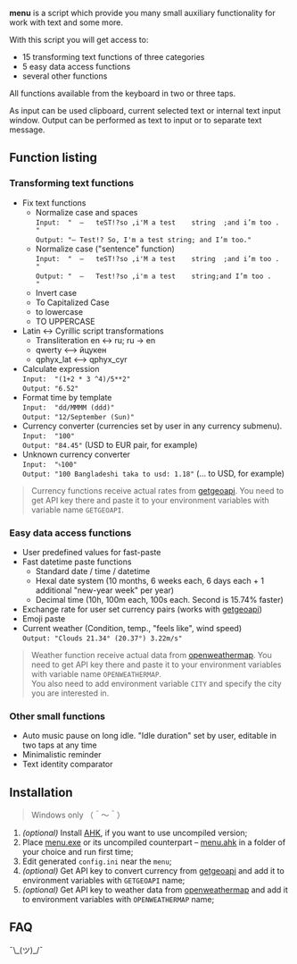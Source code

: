 ﻿**menu** is a script which provide you many small auxiliary functionality for work with text and some more.

With this script you will get access to:
  * 15 transforming text functions of three categories
  * 5 easy data access functions
  * several other functions

All functions available from the keyboard in two or three taps.

As input can be used clipboard, current selected text or internal text input window.
Output can be performed as text to input or to separate text message.


## Function listing

### Transforming text functions

  * Fix text functions
    * Normalize case and spaces
    <br>`Input:  " 	—	teST!?so ,i'M a test  	string	;and i’m too .  	"`
    <br>`Output: "— Test!? So, I'm a test string; and I’m too."`
    * Normalize case ("sentence" function)
    <br>`Input:  " 	—	teST!?so ,i'M a test  	string	;and i’m too .  	"`
    <br>`Output: " 	—	Test!?so ,i'm a test  	string;and I’m too .  	"`
    * Invert case
    * To Capitalized Case
    * to lowercase
    * TO UPPERCASE
  * Latin <-> Cyrillic script transformations
    * Transliteration en <-> ru; ru -> en
    * qwerty <–> йцукен
    * qphyx_lat <–> qphyx_cyr
  * Calculate expression
    <br>`Input:  "(1+2 * 3 ^4)/5**2"`
    <br>`Output: "6.52"`
  * Format time by template
    <br>`Input:  "dd/MMMM (ddd)"`
    <br>`Output: "12/September (Sun)"`
  * Currency converter (currencies set by user in any currency submenu).
    <br>`Input:  "100"`
    <br>`Output: "84.45"` (USD to EUR pair, for example)
  * Unknown currency converter
    <br>`Input:  "৳100"`
    <br>`Output: "100 Bangladeshi taka to usd: 1.18"` (... to USD, for example)

> Currency functions receive actual rates from [getgeoapi](https://getgeoapi.com/). You need to get API key there and paste it to your environment variables with variable name `GETGEOAPI`.

### Easy data access functions

  * User predefined values for fast-paste
  * Fast datetime paste functions
    * Standard date / time / datetime
    * Hexal date system (10 months, 6 weeks each, 6 days each + 1 additional "new-year week" per year)
    * Decimal time (10h, 100m each, 100s each. Second is 15.74% faster)
  * Exchange rate for user set currency pairs (works with [getgeoapi](https://getgeoapi.com/))
  * Emoji paste
  * Current weather (Condition, temp., "feels like", wind speed)
  <br>`Output: "Clouds
  21.34° (20.37°)
  3.22m/s"`

> Weather function receive actual data from [openweathermap](https://openweathermap.org/). You need to get API key there and paste it to your environment variables with variable name `OPENWEATHERMAP`.
<br>You also need to add environment variable `CITY` and specify the city you are interested in.

### Other small functions

  * Auto music pause on long idle. "Idle duration" set by user, editable in two taps at any time
  * Minimalistic reminder
  * Text identity comparator


## Installation

> Windows only （＾～＾）

1. *(optional)* Install <a href="https://www.autohotkey.com/">AHK</a>, if you want to use uncompiled version;
2. Place [menu.exe](https://github.com/uqqu/menu/blob/master/menu.exe) or its uncompiled counterpart – [menu.ahk](https://github.com/uqqu/menu/blob/master/menu.ahk) in a folder of your choice and run first time;
3. Edit generated `config.ini` near the `menu`;
4. *(optional)* Get API key to convert currency from [getgeoapi](https://getgeoapi.com/) and add it to environment variables with `GETGEOAPI` name;
5. *(optional)* Get API key to weather data from [openweathermap](https://openweathermap.org/) and add it to environment variables with `OPENWEATHERMAP` name;


## FAQ

¯\\\_(ツ)_/¯